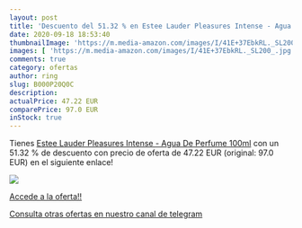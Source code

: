 ```yaml
---
layout: post
title: 'Descuento del 51.32 % en Estee Lauder Pleasures Intense - Agua De'
date: 2020-09-18 18:53:40
thumbnailImage: 'https://m.media-amazon.com/images/I/41E+37EbkRL._SL200_.jpg'
images: [ 'https://m.media-amazon.com/images/I/41E+37EbkRL._SL200_.jpg' ]
comments: true
category: ofertas
author: ring
slug: B000P20Q0C
description:
actualPrice: 47.22 EUR
comparePrice: 97.0 EUR
inStock: true
---
```


Tienes [Estee Lauder Pleasures Intense - Agua De Perfume 100ml](https://www.amazon.com/dp/B000P20Q0C/?tag=redken08-20) con un 51.32 % de descuento con precio de oferta de 47.22 EUR (original: 97.0 EUR) en el siguiente enlace!

[![](https://m.media-amazon.com/images/I/41E+37EbkRL._SL200_.jpg)](https://www.amazon.com/dp/B000P20Q0C/?tag=redken08-20)

[Accede a la oferta!!](https://www.amazon.com/dp/B000P20Q0C/?tag=redken08-20)

[Consulta otras ofertas en nuestro canal de telegram](https://t.me/s/ofertas25)
